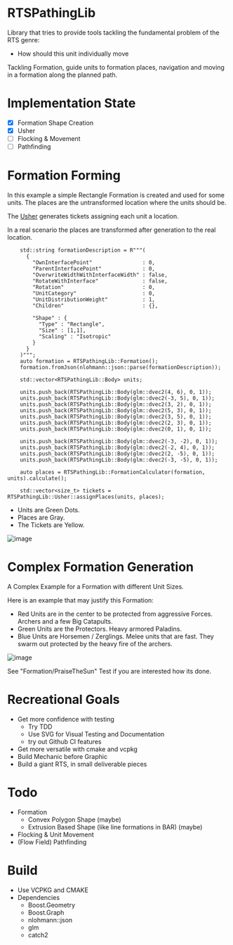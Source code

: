 # RTSPathingLib

Library that tries to provide tools tackling the fundamental problem of the RTS genre:

* How should this unit individually move

Tackling Formation, guide units to formation places, navigation and moving in a formation along the planned path.

# Implementation State

- [x] Formation Shape Creation
- [x] Usher
- [ ] Flocking & Movement
- [ ] Pathfinding

# Formation Forming

In this example a simple Rectangle Formation is created and used for some units. The places are the untransformed location where the units should be.

The [Usher](https://en.wikipedia.org/wiki/Usher_(occupation)) generates tickets assigning each unit a location.

In a real scenario the places are transformed after generation to the real location.

```
    std::string formationDescription = R"""(
      {
        "OwnInterfacePoint"                : 0,  
        "ParentInterfacePoint"             : 0, 
        "OverwriteWidthWithInterfaceWidth" : false, 
        "RotateWithInterface"              : false, 
        "Rotation"                         : 0, 
        "UnitCategory"                     : 0, 
        "UnitDistributionWeight"           : 1,
        "Children"                         : {},

        "Shape" : {
          "Type" : "Rectangle",
          "Size" : [1,1],
          "Scaling" : "Isotropic"
        }
      }
    )""";
    auto formation = RTSPathingLib::Formation();
    formation.fromJson(nlohmann::json::parse(formationDescription));

    std::vector<RTSPathingLib::Body> units;

    units.push_back(RTSPathingLib::Body(glm::dvec2(4, 6), 0, 1));
    units.push_back(RTSPathingLib::Body(glm::dvec2(-3, 5), 0, 1));
    units.push_back(RTSPathingLib::Body(glm::dvec2(3, 2), 0, 1));
    units.push_back(RTSPathingLib::Body(glm::dvec2(5, 3), 0, 1));
    units.push_back(RTSPathingLib::Body(glm::dvec2(3, 5), 0, 1));
    units.push_back(RTSPathingLib::Body(glm::dvec2(2, 3), 0, 1));
    units.push_back(RTSPathingLib::Body(glm::dvec2(0, 1), 0, 1));

    units.push_back(RTSPathingLib::Body(glm::dvec2(-3, -2), 0, 1));
    units.push_back(RTSPathingLib::Body(glm::dvec2(-2, 4), 0, 1));
    units.push_back(RTSPathingLib::Body(glm::dvec2(2, -5), 0, 1));
    units.push_back(RTSPathingLib::Body(glm::dvec2(-3, -5), 0, 1));

    auto places = RTSPathingLib::FormationCalculator(formation, units).calculate();

    std::vector<size_t> tickets = RTSPathingLib::Usher::assignPlaces(units, places);
```

* Units are Green Dots.
* Places are Gray.
* The Tickets are Yellow.

![image](https://github.com/Liech/RTSPathingLib/blob/main/Documentation/Usher.png)

# Complex Formation Generation

A Complex Example for a Formation with different Unit Sizes.

Here is an example that may justify this Formation:
 * Red Units are in the center to be protected from aggressive Forces. Archers and a few Big Catapults.
 * Green Units are the Protectors. Heavy armored Paladins.
 * Blue Units are Horsemen / Zerglings. Melee units that are fast. They swarm out protected by the heavy fire of the archers.

![image](https://github.com/Liech/RTSPathingLib/blob/main/Documentation/PraiseTheSunFormation.png)

See "Formation/PraiseTheSun" Test if you are interested how its done.

# Recreational Goals

* Get more confidence with testing
  * Try TDD
  * Use SVG for Visual Testing and Documentation
  * try out Github CI features
* Get more versatile with cmake and vcpkg 
* Build Mechanic before Graphic
* Build a giant RTS, in small deliverable pieces

# Todo

* Formation
  * Convex Polygon Shape (maybe)
  * Extrusion Based Shape (like line formations in BAR) (maybe)
* Flocking & Unit Movement
* (Flow Field) Pathfinding

# Build

* Use VCPKG and CMAKE
* Dependencies
  * Boost.Geometry
  * Boost.Graph
  * nlohmann::json
  * glm
  * catch2
